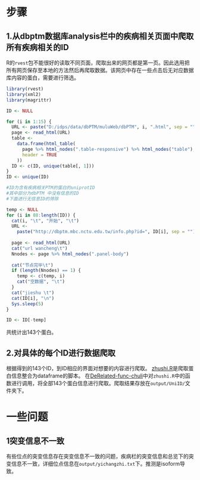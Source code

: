 # 步骤
## 1.从dbptm数据库analysis栏中的疾病相关页面中爬取所有疾病相关的ID
R的`rvest`包不能很好的读取不同页面，爬取出来的网页都是第一页。因此选用把所有网页保存至本地的方法然后再爬取数据。该网页中存在一些点击后无对应数据库内容的蛋白，需要进行筛选。
```R
library(rvest)
library(xml2)
library(magrittr)

ID <- NULL

for (i in 1:15) {
  URL <- paste("D:/idps/data/dbPTM/muluWeb/dbPTM", i, ".html", sep = "")
  page <- read_html(URL)
  table <-
    data.frame(html_table(
      page %>% html_nodes(".table-responsive") %>% html_nodes("table"),
      header = TRUE
    ))
  ID <- c(ID, unique(table[, 1]))
}
ID <- unique(ID)

#ID为含有疾病相关PTM的蛋白的uniprotID
#其中部分为dbPTM 中没有信息的ID
#下面进行无信息ID的筛除

temp <- NULL
for (i in 88:length(ID)) {
  cat(i, "\t", "开始", "\t")
  URL <-
    paste("http://dbptm.mbc.nctu.edu.tw/info.php?id=", ID[i], sep = "")
  
  page <- read_html(URL)
  cat("url wancheng\t")
  Nnodes <- page %>% html_nodes(".panel-body")
  
  cat("节点完毕\t")
  if (length(Nnodes) == 1) {
    temp <- c(temp, i)
    cat("空数据", "\t")
  }
  cat("jieshu \t")
  cat(ID[i], "\n")
  Sys.sleep(5)
}

ID <- ID[-temp]
```
共统计出143个蛋白。
## 2.对具体的每个ID进行数据爬取
根据得到的143个ID，到ID相应的界面对想要的内容进行爬取。
[zhushi.R](zuhshi.R)是爬取蛋白信息整合为dataframe的脚本。
在[DeRelated-func-chuli](DeRelated-func-chuli.R)中对`zhushi.R`中的函数进行调用，将全部143个蛋白信息进行爬取。爬取结果存放在`output/UniID/`文件夹下。

# 一些问题
## 1突变信息不一致
有些位点的突变信息存在突变信息不一致的问题，疾病栏的突变信息和总览下的突变信息不一致，详细位点信息在`output/yichangzhi.txt`下。推测是isoform导致。
